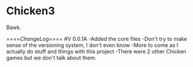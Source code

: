 # Chicken3
Bawk.

====_ChangeLog_====
#V 0.0.1A
-Added the core files
-Don't try to make sense of the versioning system, I don't even know
-More to come as I actually do stuff and things with this project
-There were 2 other Chicken games but we don't talk about them.